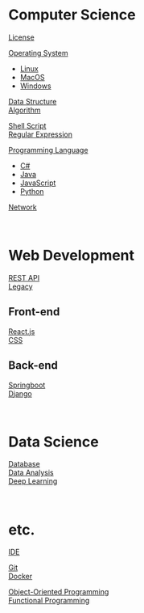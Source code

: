# Computer Science
[License](https://github.com/choiyun9yu/ComputerScience/blob/main/License.md)  

[Operating System](https://github.com/choiyun9yu/OperatingSystem/blob/main/README.md) 
- [Linux](https://github.com/choiyun9yu/OperatingSystem/blob/main/Linux/README.md)
- [MacOS](https://github.com/choiyun9yu/OperatingSystem/blob/main/MacOS/README.md)
- [Windows](https://github.com/choiyun9yu/OperatingSystem/blob/main/Windows/README.md)

[Data Structure](https://github.com/choiyun9yu/ComputerScience/blob/main/DataStructure.md)    
[Algorithm](https://github.com/choiyun9yu/ComputerScience/blob/main/Algorithm.md)  

[Shell Script](https://github.com/choiyun9yu/OperatingSystem/blob/main/Linux/ShellScript.md)    
[Regular Expression](https://github.com/choiyun9yu/OperatingSystem/blob/main/%EC%A0%95%EA%B7%9C%ED%91%9C%ED%98%84%EC%8B%9D.md)    

[Programming Language](https://github.com/choiyun9yu/ComputerScience/blob/main/ProgrammingLanguage.md)    
- [C#](https://github.com/choiyun9yu/Csharp/blob/main/README.md)
- [Java](https://github.com/choiyun9yu/Java/blob/main/Part1.md)
- [JavaScript](https://github.com/choiyun9yu/JavaScript/blob/main/README.md)
- [Python](https://github.com/choiyun9yu/Python/blob/main/README.md)

[Network](https://github.com/choiyun9yu/Network/blob/main/README.md)  

<br>

# Web Development
[REST API](https://github.com/choiyun9yu/Legacy/blob/main/Back-end/REST_API.md)  
[Legacy](https://github.com/choiyun9yu/Legacy)  

## Front-end
[React.js](https://github.com/choiyun9yu/React/blob/main/React/README.md)    
[CSS](https://github.com/choiyun9yu/CSS)  

## Back-end
[Springboot](https://github.com/choiyun9yu/Springboot)     
[Django](https://github.com/choiyun9yu/Django)   

<br>

# Data Science
[Database](https://github.com/choiyun9yu/Database)  
[Data Analysis](https://github.com/choiyun9yu/DataAnalysis)  
[Deep Learning](https://github.com/choiyun9yu/DeepLearning)  

<br>

# etc.
[IDE](https://github.com/choiyun9yu/OperatingSystem/blob/main/IDE.md)

[Git](https://github.com/choiyun9yu/OperatingSystem/blob/main/Git.md)  
[Docker](https://github.com/choiyun9yu/OperatingSystem/blob/main/Docker.md)  

[Object-Oriented Programming](https://github.com/choiyun9yu/ComputerScience/blob/main/OOP.md)  
[Functional Programming](https://github.com/choiyun9yu/ComputerScience/blob/main/FunctionalProgramming.md) 

